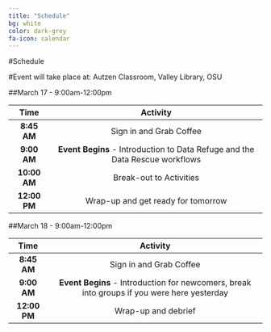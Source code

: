 ```yaml
---
title: "Schedule"
bg: white
color: dark-grey
fa-icon: calendar
---
```


#Schedule

#Event will take place at: Autzen Classroom, Valley Library, OSU

##March 17 - 9:00am-12:00pm

| **Time**     | **Activity**             |
|:--------------:|:--------------------------:|
|  **8:45 AM** |  Sign in and Grab Coffee  |
|  **9:00 AM** |   **Event Begins** - Introduction to Data Refuge and the Data Rescue workflows       |
| **10:00 AM** |  Break-out to Activities              |
| **12:00 PM** |   Wrap-up and get ready for tomorrow               |




##March 18 - 9:00am-12:00pm

| **Time**     | **Activity**             |
|:-------------:|:------------------------:|
|  **8:45 AM** |  Sign in and Grab Coffee  |
|  **9:00 AM** |  **Event Begins** - Introduction for newcomers, break into groups if you were here yesterday         |
| **12:00 PM** |  Wrap-up and debrief    |
